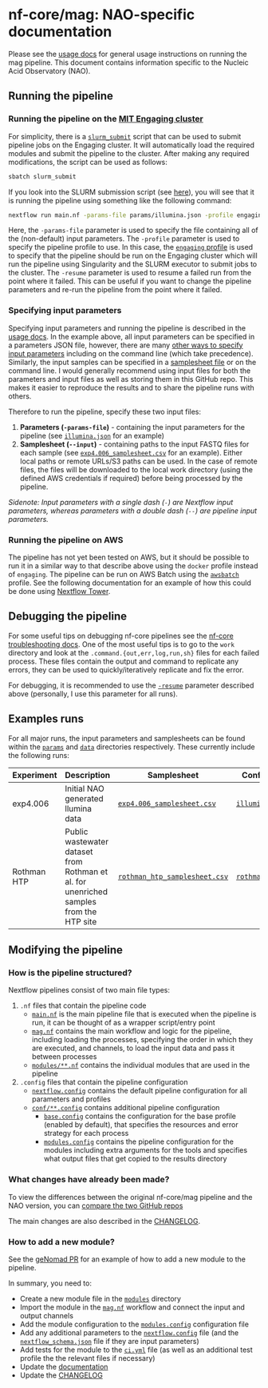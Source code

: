 # nf-core/mag: NAO-specific documentation

Please see the [usage docs](https://nf-co.re/mag/usage) for general usage instructions on running the mag pipeline. This document contains information specific to the Nucleic Acid Observatory (NAO).

## Running the pipeline

### Running the pipeline on the [MIT Engaging cluster](https://engaging-web.mit.edu/eofe-wiki/)

For simplicity, there is a [`slurm_submit`](../slurm_submit) script that can be used to submit pipeline jobs on the Engaging cluster. It will automatically load the required modules and submit the pipeline to the cluster. After making any required modifications, the script can be used as follows:

```bash
sbatch slurm_submit
```

If you look into the SLURM submission script (see [here](../slurm_submit#L44)), you will see that it is running the pipeline using something like the following command:

```bash
nextflow run main.nf -params-file params/illumina.json -profile engaging -resume
```

Here, the `-params-file` parameter is used to specify the file containing all of the (non-default) input parameters. The `-profile` parameter is used to specify the pipeline profile to use. In this case, the [`engaging` profile](https://github.com/nf-core/configs/blob/master/conf/engaging.config) is used to specify that the pipeline should be run on the Engaging cluster which will run the pipeline using Singularity and the SLURM executor to submit jobs to the cluster. The `-resume` parameter is used to resume a failed run from the point where it failed. This can be useful if you want to change the pipeline parameters and re-run the pipeline from the point where it failed.

### Specifying input parameters

Specifying input parameters and running the pipeline is described in the [usage docs](https://nf-co.re/mag/usage). In the example above, all input parameters can be specified in a parameters JSON file, however, there are many [other ways to specify input parameters](https://www.nextflow.io/docs/latest/config.html?highlight=params) including on the command line (which take precedence). Similarly, the input samples can be specified in a [samplesheet file]((https://nf-co.re/mag/usage#samplesheet-input-file)) or on the command line. I would generally recommend using input files for both the parameters and input files as well as storing them in this GitHub repo. This makes it easier to reproduce the results and to share the pipeline runs with others.

Therefore to run the pipeline, specify these two input files:
1. **Parameters (`-params-file`)** - containing the input parameters for the pipeline (see [`illumina.json`](../params/illumina.json) for an example)
2. **Samplesheet (`--input`)** - containing paths to the input FASTQ files for each sample (see [`exp4.006_samplesheet.csv`](../data/exp4.006_samplesheet.csv) for an example). Either local paths or remote URLs/S3 paths can be used. In the case of remote files, the files will be downloaded to the local work directory (using the defined AWS credentials if required) before being processed by the pipeline.

_Sidenote: Input parameters with a single dash (`-`) are Nextflow input parameters, whereas parameters with a double dash (`--`) are pipeline input parameters._

### Running the pipeline on AWS

The pipeline has not yet been tested on AWS, but it should be possible to run it in a similar way to that describe above using the `docker` profile instead of `engaging`. The pipeline can be run on AWS Batch using the [`awsbatch`](https://github.com/nf-core/configs/blob/master/conf/awsbatch.config) profile. See the following documentation for an example of how this could be done using [Nextflow Tower](https://help.tower.nf/22.3/compute-envs/aws-batch).


## Debugging the pipeline

For some useful tips on debugging nf-core pipelines see the [nf-core troubleshooting docs](https://nf-co.re/docs/usage/troubleshooting). One of the most useful tips is to go to the `work` directory and look at the `.command.{out,err,log,run,sh}` files for each failed process. These files contain the output and command to replicate any errors, they can be used to quickly/iteratively replicate and fix the error.

For debugging, it is recommended to use the [`-resume`](https://www.nextflow.io/docs/latest/tracing.html#resuming-a-failed-workflow) parameter described above (personally, I use this parameter for all runs).

## Examples runs

For all major runs, the input parameters and samplesheets can be found within the [`params`](../params/) and [`data`](../data/) directories respectively. These currently include the following runs:

| Experiment | Description | Samplesheet | Configuration | AWS S3 Results |
|------------|-------------|-------------|---------------|----------------|
| exp4.006 | Initial NAO generated llumina data | [`exp4.006_samplesheet.csv`](../data/exp4.006_samplesheet.csv) | [`illumina.json`](../params/illumina.json) | [`s3://nao-illumina-private/exp4.006/mag_results`](https://s3.console.aws.amazon.com/s3/buckets/nao-illumina-private?region=us-east-1&prefix=exp4.006/mag_results/&showversions=false) |
| Rothman HTP | Public wastewater dataset from Rothman et al. for unenriched samples from the HTP site | [`rothman_htp_samplesheet.csv`](../data/rothman_htp_samplesheet.csv) | [`rothman_htp.json`](../params/rothman_htp.json) | [`s3://nao-phil-public/mag/results_rothman_htp`](https://s3.console.aws.amazon.com/s3/buckets/nao-phil-public?region=us-east-1&prefix=mag/results_rothman_htp/&showversions=false) |

## Modifying the pipeline

### How is the pipeline structured?

Nextflow pipelines consist of two main file types:
1. `.nf` files that contain the pipeline code
    - [`main.nf`](../main.nf) is the main pipeline file that is executed when the pipeline is run, it can be thought of as a wrapper script/entry point
    - [`mag.nf`](../workflows/mag.nf) contains the main workflow and logic for the pipeline, including loading the processes, specifying the order in which they are executed, and channels, to load the input data and pass it between processes
    - [`modules/**.nf`](../modules) contains the individual modules that are used in the pipeline
2. `.config` files that contain the pipeline configuration
    - [`nextflow.config`](../nextflow.config) contains the default pipeline configuration for all parameters and profiles
    - [`conf/**.config`](../conf) contains additional pipeline configuration
        - [`base.config`](../conf/base.config) contains the configuration for the base profile (enabled by default), that specifies the resources and error strategy for each process
        - [`modules.config`](../conf/modules.config) contains the pipeline configuration for the modules including extra arguments for the tools and specifies what output files that get copied to the results directory

### What changes have already been made?

To view the differences between the original nf-core/mag pipeline and the NAO version, you can [compare the two GitHub repos](https://github.com/nf-core/mag/compare/dev...naobservatory:mag:main)

The main changes are also described in the [CHANGELOG](../CHANGELOG.md).

### How to add a new module?

See the [geNomad PR](https://github.com/nf-core/mag/pull/364) for an example of how to add a new module to the pipeline.

In summary, you need to:

- Create a new module file in the [`modules`](../modules) directory
- Import the module in the [`mag.nf`](../workflows/mag.nf) workflow and connect the input and output channels
- Add the module configuration to the [`modules.config`](../conf/modules.config) configuration file
- Add any additional parameters to the [`nextflow.config`](../nextflow.config) file (and the [`nextflow_schema.json`](../nextflow_schema.json) file if they are input parameters)
- Add tests for the module to the [`ci.yml`](../.github/workflows/ci.yml) file (as well as an additional test profile the the relevant files if necessary)
- Update the [documentation](../docs)
- Update the [CHANGELOG](../CHANGELOG.md)